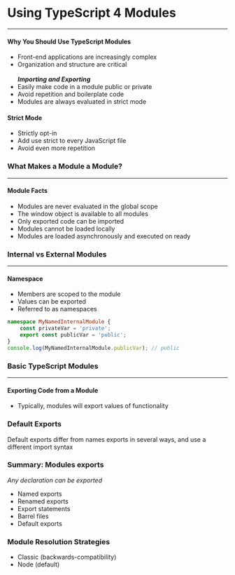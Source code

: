 # Using TypeScript 4 Modules

___

#### Why You Should Use TypeScript Modules

* Front-end applications are increasingly complex
* Organization and structure are critical <br><br>
  __*Importing and Exporting*__
* Easily make code in a module public or private
* Avoid repetition and boilerplate code
* Modules are always evaluated in strict mode

#### Strict Mode

* Strictly opt-in
* Add use strict to every JavaScript file
* Avoid even more repetition

### What Makes a Module a Module?

___

#### Module Facts

* Modules are never evaluated in the global scope
* The window object is available to all modules
* Only exported code can be imported
* Modules cannot be loaded locally
* Modules are loaded asynchronously and executed on ready

### Internal vs External Modules

____

#### Namespace

* Members are scoped to the module
* Values can be exported
* Referred to as namespaces

```ts
namespace MyNamedInternalModule {
    const privateVar = 'private';
    export const publicVar = 'public';
}
console.log(MyNamedInternalModule.publicVar); // public
```

### Basic TypeScript Modules

___

#### Exporting Code from a Module

* Typically, modules will export values of functionality

### Default Exports

Default exports differ from names exports in several ways, and use a different import syntax

### Summary: Modules exports

_*Any declaration can be exported*_

* Named exports
* Renamed exports
* Export statements
* Barrel files
* Default exports

### Module Resolution Strategies

* Classic (backwards-compatibility)
* Node (default)






